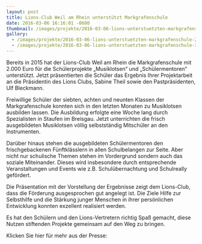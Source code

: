 ```yaml
---
layout: post
title: Lions-Club Weil am Rhein unterstützt Markgrafenschule
date: 2016-03-06 16:16:01 -0600
thumbnail: /images/projekte/2016-03-06-lions-unterstuetzten-markgrafenschule.jpg
gallery:
  - /images/projekte/2016-03-06-lions-unterstuetzten-markgrafenschule-2.jpg
  - /images/projekte/2016-03-06-lions-unterstuetzten-markgrafenschule-3.jpg
---
```


Bereits in 2015 hat der Lions-Club Weil am Rhein die Markgrafenschule mit 2.000 Euro für die Schülerprojekte „Musiklotsen“ und „Schülermentoren“ unterstützt. Jetzt präsentierten die Schüler das Ergebnis Ihrer Projektarbeit an die Präsidentin des Lions Clubs, Sabine Theil sowie den Pastpräsidenten, Ulf Bleckmann.

Freiwillige Schüler der siebten, achten und neunten Klassen der Markgrafenschule konnten sich in den letzten Monaten zu Musiklotsen ausbilden lassen. Die Ausbildung erfolgte eine Woche lang durch Spezialisten in Staufen im Breisgau. Jetzt unterrichten die frisch ausgebildeten Musiklotsen völlig selbstständig Mitschüler an den Instrumenten.

Darüber hinaus stehen die ausgebildeten Schülermentoren den frischgebackenen Fünftklässlern in allen Schulbelangen zur Seite. Aber nicht nur schulische Themen stehen im Vordergrund sondern auch das soziale Miteinander. Dieses wird insbesondere durch entsprechende Veranstaltungen und Events wie z.B. Schulübernachtung und Schulreally gefördert.

Die Präsentation mit der Vorstellung der Ergebnisse zeigt dem Lions-Club, dass die Förderung ausgesprochen gut angelegt ist. Die Ziele Hilfe zur Selbsthilfe und die Stärkung junger Menschen in ihrer persönlichen Entwicklung konnten exzellent realisiert werden.

Es hat den Schülern und den Lions-Vertretern richtig Spaß gemacht, diese Nutzen stiftenden Projekte gemeinsam auf den Weg zu bringen.

Klicken Sie hier für mehr aus der Presse: